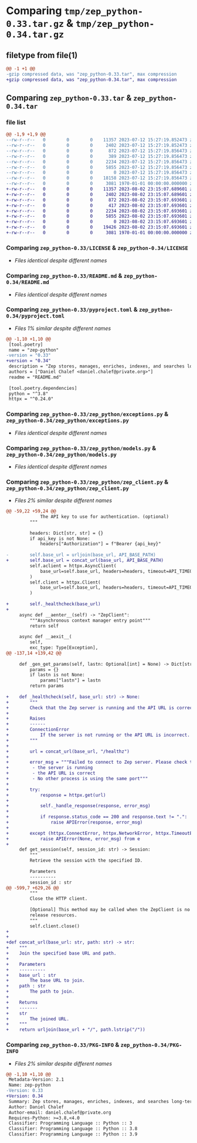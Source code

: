 # Comparing `tmp/zep_python-0.33.tar.gz` & `tmp/zep_python-0.34.tar.gz`

## filetype from file(1)

```diff
@@ -1 +1 @@
-gzip compressed data, was "zep_python-0.33.tar", max compression
+gzip compressed data, was "zep_python-0.34.tar", max compression
```

## Comparing `zep_python-0.33.tar` & `zep_python-0.34.tar`

### file list

```diff
@@ -1,9 +1,9 @@
--rw-r--r--   0        0        0    11357 2023-07-12 15:27:19.852473 zep_python-0.33/LICENSE
--rw-r--r--   0        0        0     2402 2023-07-12 15:27:19.852473 zep_python-0.33/README.md
--rw-r--r--   0        0        0      872 2023-07-12 15:27:19.856473 zep_python-0.33/pyproject.toml
--rw-r--r--   0        0        0      389 2023-07-12 15:27:19.856473 zep_python-0.33/zep_python/__init__.py
--rw-r--r--   0        0        0     2234 2023-07-12 15:27:19.856473 zep_python-0.33/zep_python/exceptions.py
--rw-r--r--   0        0        0     5855 2023-07-12 15:27:19.856473 zep_python-0.33/zep_python/models.py
--rw-r--r--   0        0        0        0 2023-07-12 15:27:19.856473 zep_python-0.33/zep_python/py.typed
--rw-r--r--   0        0        0    18158 2023-07-12 15:27:19.856473 zep_python-0.33/zep_python/zep_client.py
--rw-r--r--   0        0        0     3081 1970-01-01 00:00:00.000000 zep_python-0.33/PKG-INFO
+-rw-r--r--   0        0        0    11357 2023-08-02 23:15:07.689601 zep_python-0.34/LICENSE
+-rw-r--r--   0        0        0     2402 2023-08-02 23:15:07.689601 zep_python-0.34/README.md
+-rw-r--r--   0        0        0      872 2023-08-02 23:15:07.693601 zep_python-0.34/pyproject.toml
+-rw-r--r--   0        0        0      417 2023-08-02 23:15:07.693601 zep_python-0.34/zep_python/__init__.py
+-rw-r--r--   0        0        0     2234 2023-08-02 23:15:07.693601 zep_python-0.34/zep_python/exceptions.py
+-rw-r--r--   0        0        0     5855 2023-08-02 23:15:07.693601 zep_python-0.34/zep_python/models.py
+-rw-r--r--   0        0        0        0 2023-08-02 23:15:07.693601 zep_python-0.34/zep_python/py.typed
+-rw-r--r--   0        0        0    19426 2023-08-02 23:15:07.693601 zep_python-0.34/zep_python/zep_client.py
+-rw-r--r--   0        0        0     3081 1970-01-01 00:00:00.000000 zep_python-0.34/PKG-INFO
```

### Comparing `zep_python-0.33/LICENSE` & `zep_python-0.34/LICENSE`

 * *Files identical despite different names*

### Comparing `zep_python-0.33/README.md` & `zep_python-0.34/README.md`

 * *Files identical despite different names*

### Comparing `zep_python-0.33/pyproject.toml` & `zep_python-0.34/pyproject.toml`

 * *Files 1% similar despite different names*

```diff
@@ -1,10 +1,10 @@
 [tool.poetry]
 name = "zep-python"
-version = "0.33"
+version = "0.34"
 description = "Zep stores, manages, enriches, indexes, and searches long-term memory for conversational AI applications. This is the Python client for the Zep service."
 authors = ["Daniel Chalef <daniel.chalef@private.org>"]
 readme = "README.md"
 
 [tool.poetry.dependencies]
 python = "^3.8"
 httpx = "^0.24.0"
```

### Comparing `zep_python-0.33/zep_python/exceptions.py` & `zep_python-0.34/zep_python/exceptions.py`

 * *Files identical despite different names*

### Comparing `zep_python-0.33/zep_python/models.py` & `zep_python-0.34/zep_python/models.py`

 * *Files identical despite different names*

### Comparing `zep_python-0.33/zep_python/zep_client.py` & `zep_python-0.34/zep_python/zep_client.py`

 * *Files 2% similar despite different names*

```diff
@@ -59,22 +59,24 @@
             The API key to use for authentication. (optional)
         """
 
         headers: Dict[str, str] = {}
         if api_key is not None:
             headers["Authorization"] = f"Bearer {api_key}"
 
-        self.base_url = urljoin(base_url, API_BASE_PATH)
+        self.base_url = concat_url(base_url, API_BASE_PATH)
         self.aclient = httpx.AsyncClient(
             base_url=self.base_url, headers=headers, timeout=API_TIMEOUT
         )
         self.client = httpx.Client(
             base_url=self.base_url, headers=headers, timeout=API_TIMEOUT
         )
 
+        self._healthcheck(base_url)
+
     async def __aenter__(self) -> "ZepClient":
         """Asynchronous context manager entry point"""
         return self
 
     async def __aexit__(
         self,
         exc_type: Type[Exception],
@@ -137,14 +139,42 @@
 
     def _gen_get_params(self, lastn: Optional[int] = None) -> Dict[str, Any]:
         params = {}
         if lastn is not None:
             params["lastn"] = lastn
         return params
 
+    def _healthcheck(self, base_url: str) -> None:
+        """
+        Check that the Zep server is running and the API URL is correct.
+
+        Raises
+        ------
+        ConnectionError
+            If the server is not running or the API URL is incorrect.
+        """
+
+        url = concat_url(base_url, "/healthz")
+
+        error_msg = """Failed to connect to Zep server. Please check that:
+         - the server is running 
+         - the API URL is correct
+         - No other process is using the same port"""
+
+        try:
+            response = httpx.get(url)
+
+            self._handle_response(response, error_msg)
+
+            if response.status_code == 200 and response.text != ".":
+                raise APIError(response, error_msg)
+
+        except (httpx.ConnectError, httpx.NetworkError, httpx.TimeoutException) as e:
+            raise APIError(None, error_msg) from e
+
     def get_session(self, session_id: str) -> Session:
         """
         Retrieve the session with the specified ID.
 
         Parameters
         ----------
         session_id : str
@@ -599,7 +629,26 @@
         """
         Close the HTTP client.
 
         [Optional] This method may be called when the ZepClient is no longer needed to
         release resources.
         """
         self.client.close()
+
+
+def concat_url(base_url: str, path: str) -> str:
+    """
+    Join the specified base URL and path.
+
+    Parameters
+    ----------
+    base_url : str
+        The base URL to join.
+    path : str
+        The path to join.
+
+    Returns
+    -------
+    str
+        The joined URL.
+    """
+    return urljoin(base_url + "/", path.lstrip("/"))
```

### Comparing `zep_python-0.33/PKG-INFO` & `zep_python-0.34/PKG-INFO`

 * *Files 2% similar despite different names*

```diff
@@ -1,10 +1,10 @@
 Metadata-Version: 2.1
 Name: zep-python
-Version: 0.33
+Version: 0.34
 Summary: Zep stores, manages, enriches, indexes, and searches long-term memory for conversational AI applications. This is the Python client for the Zep service.
 Author: Daniel Chalef
 Author-email: daniel.chalef@private.org
 Requires-Python: >=3.8,<4.0
 Classifier: Programming Language :: Python :: 3
 Classifier: Programming Language :: Python :: 3.8
 Classifier: Programming Language :: Python :: 3.9
```


